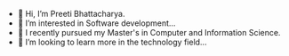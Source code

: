 - 👋 Hi, I’m Preeti Bhattacharya.
- 👀 I’m interested in Software development...
- 🌱 I recently pursued my Master's in Computer and Information Science.
- 💞️ I’m looking to learn more in the technology field...
